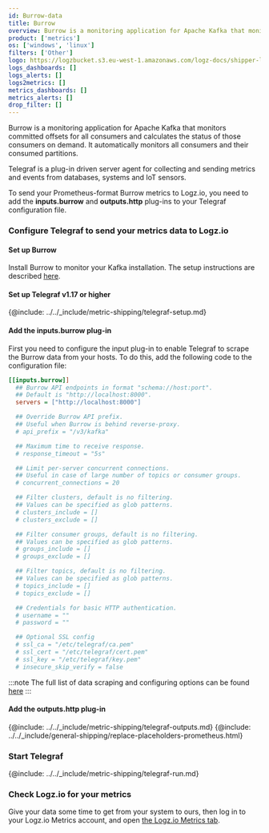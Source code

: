 ```yaml
---
id: Burrow-data
title: Burrow
overview: Burrow is a monitoring application for Apache Kafka that monitors committed offsets for all consumers and calculates the status of those consumers on demand. It automatically monitors all consumers and their consumed partitions.
product: ['metrics']
os: ['windows', 'linux']
filters: ['Other']
logo: https://logzbucket.s3.eu-west-1.amazonaws.com/logz-docs/shipper-logos/kafka.svg
logs_dashboards: []
logs_alerts: []
logs2metrics: []
metrics_dashboards: []
metrics_alerts: []
drop_filter: []
---
```




Burrow is a monitoring application for Apache Kafka that monitors committed offsets for all consumers and calculates the status of those consumers on demand. It automatically monitors all consumers and their consumed partitions.

Telegraf is a plug-in driven server agent for collecting and sending metrics and events from databases, systems and IoT sensors.

To send your Prometheus-format Burrow metrics to Logz.io, you need to add the **inputs.burrow** and **outputs.http** plug-ins to your Telegraf configuration file.

### Configure Telegraf to send your metrics data to Logz.io

 

#### Set up Burrow

Install Burrow to monitor your Kafka installation. The setup instructions are described [here](https://github.com/linkedin/Burrow).

#### Set up Telegraf v1.17 or higher

{@include: ../../_include/metric-shipping/telegraf-setup.md}

#### Add the inputs.burrow plug-in

First you need to configure the input plug-in to enable Telegraf to scrape the Burrow data from your hosts. To do this, add the following code to the configuration file:

``` ini
[[inputs.burrow]]
  ## Burrow API endpoints in format "schema://host:port".
  ## Default is "http://localhost:8000".
  servers = ["http://localhost:8000"]

  ## Override Burrow API prefix.
  ## Useful when Burrow is behind reverse-proxy.
  # api_prefix = "/v3/kafka"

  ## Maximum time to receive response.
  # response_timeout = "5s"

  ## Limit per-server concurrent connections.
  ## Useful in case of large number of topics or consumer groups.
  # concurrent_connections = 20

  ## Filter clusters, default is no filtering.
  ## Values can be specified as glob patterns.
  # clusters_include = []
  # clusters_exclude = []

  ## Filter consumer groups, default is no filtering.
  ## Values can be specified as glob patterns.
  # groups_include = []
  # groups_exclude = []

  ## Filter topics, default is no filtering.
  ## Values can be specified as glob patterns.
  # topics_include = []
  # topics_exclude = []

  ## Credentials for basic HTTP authentication.
  # username = ""
  # password = ""

  ## Optional SSL config
  # ssl_ca = "/etc/telegraf/ca.pem"
  # ssl_cert = "/etc/telegraf/cert.pem"
  # ssl_key = "/etc/telegraf/key.pem"
  # insecure_skip_verify = false
```

:::note
The full list of data scraping and configuring options can be found [here](https://github.com/influxdata/telegraf/blob/release-1.18/plugins/inputs/burrow/README.md)
::: 
 

#### Add the outputs.http plug-in
  
{@include: ../../_include/metric-shipping/telegraf-outputs.md}
{@include: ../../_include/general-shipping/replace-placeholders-prometheus.html}

### Start Telegraf

{@include: ../../_include/metric-shipping/telegraf-run.md}  
  
### Check Logz.io for your metrics

Give your data some time to get from your system to ours, then log in to your Logz.io Metrics account, and open [the Logz.io Metrics tab](https://app.logz.io/#/dashboard/metrics/).


 
